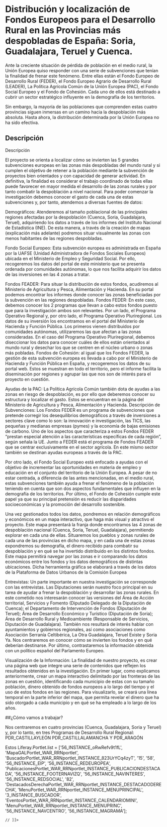 # Distribución y localización de Fondos Europeos para el Desarrollo Rural en las Provincias más despobladas de España: Soria, Guadalajara, Teruel y Cuenca.

Ante la creciente situación de pérdida de población en el medio rural, la Unión Europea quiso
responder con una serie de subvenciones que tenían la finalidad de frenar este fenómeno. Entre ellas
están el Fondo  Europeo de Desarrollo Rural (FEDER), el Fondo Europeo Agrario de Desarrollo Rural
(LEADER), La Política Agrícola Común de la Unión Europea (PAC), el  Fondo Social Europeo y el Fondo
de Cohesión. Cada uno de ellos está destinado a cubrir un sector estratégico influyente en la
demografía de los territorios.

Sin embargo, la mayoría de las poblaciones que comprenden estas cuatro provincias siguen inmersas en
un camino hacia la despoblación más absoluta. Hasta ahora, la distribución determinada por la Unión
Europea no ha sido efectiva.

## Descripción

Descripción

El proyecto se orienta a localizar cómo se invierten las 5 grandes subvenciones europeas en  las
zonas más despobladas del mundo rural y si cumplen el objetivo de retener a la población mediante la
subvención de proyectos bien orientados y con capacidad de generar actividad. En definitiva, la
finalidad es considerar el trabajo coordinado de todas ellas puede favorecer en mayor medida el
desarrollo de las zonas rurales y por tanto combatir la despoblación a nivel nacional. Para poder
comenzar la investigación debemos conocer el gasto de cada una de estas subvenciones y, por tanto,
atendemos a diversas fuentes de datos: 

Demográficos: Atenderemos al tamaño poblacional de las principales regiones afectadas por la
despoblación (Cuenca, Soria, Guadalajara, Teruel), adquiriendo los datos a través de los informes
del Instituto Nacional de Estadística (INE). De esta manera, a través de la creación de mapas
(explicación más adelante) podremos situar visualmente las zonas con menos habitantes de las
regiones despobladas. 

Fondo Social Europeo: Esta subvención europea es administrada en España por la UAFSE (Unidad
Administradora de Fondos Sociales Europeos) ubicada en el Ministerio de Empleo y Seguridad Social.
Por ello, recogeremos los datos del portal de este ministerio que se presenta ordenada por
comunidades autónomas, lo que nos facilita adquirir los datos de las inversiones en las 4 zonas a
tratar. 

Fondos FEADER: Para situar la distribución de estos fondos, acudiremos al Ministerio de Agricultura
y Pesca, Alimentación y Hacienda. En su portal podemos encontrar los informes donde conocer las
zonas beneficiadas por la subvención en las regiones despobladas. 
Fondos FEDER: En este caso, debemos conocer los 2 programas que llevan a cabo estos fondos puesto
que para la investigación ambos son relevantes. Por un lado, el Programa Operativo Regional y, por
otro lado, el Programa Operativo Pluriregional. Los datos de su inversión los encontramos en el
portal del Ministerio de Hacienda y Función Pública. Los primeros vienen distribuidos por
comunidades autónomas, utilizaremos las que afectan a las zonas consideradas. En el caso del
Programa Operativo Pluriregional, debemos diseccionar los datos para conocer cuáles de ellos están
orientados al mundo rural y desechar los que se centren en el núcleo urbano o zonas más pobladas. 
Fondos de Cohesión: al igual que los Fondos FEDER, la gestión de esta subvención europea es llevada
a cabo por el Ministerio de Hacienda y Función Pública en España, y recogeremos los datos de su
portal web. Estos se muestran en todo el territorio, pero el informe facilita la diseminación por
regiones y agrupar las que nos son de interés para el proyecto en cuestión. 

Ayudas de la PAC: La Política Agrícola Común también dota de ayudas a las zonas en riesgo de
despoblación, es por ello que deberemos conocer su estructura y localizar el gasto. Estos se
encuentran en la página del Ministerio de Agricultura y Pesca, Alimentación y Hacienda. 
Descripción de Subvenciones: Los Fondos FEDER es un programa de subvenciones que pretende corregir
los desequilibrios demográficos a través de inversiones a sectores clave como lo son: la innovación
e investigación, las TICS, las pequeñas y medianas empresas (pymes) y la economía de bajas emisiones
de carbono. Uno de los aspectos que caracteriza a estos Fondos FEDER “prestan especial atención a
las características específicas de cada región”, según señala la UE. Junto a FEDER está el programa
de Fondos FEADER que se centrar exclusivamente en el sector agrícola. En este mismo sector también
se destinan ayudas europeas a través de la PAC.

Por otro lado, el Fondo Social Europeo está enfocado a ayudas con el objetivo de incrementar las
oportunidades en materia de empleo  y educación en el conjunto del territorio de la Unión Europea. A
pesar de no estar centrada, a diferencia de las antes mencionadas, en el medio rural, estas
subvenciones  también ayuda a frenar el fenómeno de la población teniendo en cuenta que son dos
aspectos fundamentales que influyen en la demografía de los territorios. Por último, el Fondo de
Cohesión cumple este papel ya que su principal pretensión es reducir las disparidades
socioeconómicas y la promoción del desarrollo sostenible.

Una vez gestionados todos los datos, pondremos en relación demográficos y económicos en un mapa
interactivo, que haga más visual y atractivo el proyecto. Este mapa presentará la franja donde
encontramos las 4 zonas de despoblación nacional (Cuenca, Soria, Teruel, Guadalajara), permitiendo
explorar en cada una de ellas. Situaremos los pueblos y zonas rurales de cada una de las provincias
en dicho mapa, y en cada una de estas zonas expondremos su demografía, el dinero recibido para
combatir su despoblación y en qué se ha invertido distribuido en los distintos fondos. Este mapa
permitirá navegar por las zonas e ir comparando los datos económicos entre los fondos y los datos
demográficos de distintas ubicaciones.  Dicha herramienta gráfica se elaborará a través de los datos
de la Plataforma de Datos Urbanos de la Comisión Europea

Entrevistas: Un parte importante en nuestra investigación se corresponde con las entrevistas. Las
Diputaciones serán nuestro foco principal en su tarea de ayudar a frenar la despoblación y
desarrollar las zonas rurales. En este cometido nos interesarán conocer las versiones del Área de
Acción territorial, Servicios y Fomento (Diputado Delegado de la Diputación de Cuenca); el
Departamento de Intervención de Fondos (Diputación de Teruel); Área de Desarrollo Económico y
Turístico (Diputación de Soria); Área de Desarrollo Rural y Medioambiente (Responsable de Servicios,
Diputación de Guadalajara). También nos resultará de interés hablar con ayuntamientos y gobiernos
regionales, así como asociaciones como Asociación Serranía Celtibérica, La Otra Guadalajara, Teruel
Existe y Soria Ya. Nos centraremos en conocer cómo se invierten los fondos y en qué deberían
destinarse. Por último, contrastaremos la información obtenida con un político español del
Parlamento Europeo.

Visualización de la Información: La finalidad de nuestro proyecto, es crear una página web que
integre una serie de contenidos que reflejen los resultados obtenidos en la investigación. En primer
lugar, como explicamos anteriormente, crear un mapa interactivo delimitado por las fronteras de las
zonas en cuestión, identificando cada municipio de estas con su tamaño población, dinero obtenido de
fondos europeos a lo largo del tiempo y el uso de estos fondos en las regiones. Para visualizarlo,
se creará una línea temporal en la parte inferior del mapa, que permita revelar el dinero que ha
sido otorgado a cada municipio y en qué se ha empleado a lo largo de los años.



##¿Cómo vamos a trabajar?

Nos centraremos en cuatro provincias (Cuenca, Guadalajara, Soria y Teruel) y, por lo tanto, en tres Programas de Desarrollo Rural Regional: PDR_CASTILLAYLEÓN PDR_CASTILLALAMANCHA Y PDR_ARAGÓN

Estos 
Liferay.Portlet.list = ['56_INSTANCE_oRwRefv9t1fL', 'MapaGALPortlet_WAR_RRNportlet', 'BuscadorPortlet_WAR_RRNportlet_INSTANCE_823UrYCq4zyT', '15', '58', '56_INSTANCE_EIP', '56_INSTANCE_REDEUROPEA', 'PublicacionesPortlet_WAR_RRNportlet_INSTANCE_PUBLICACIONDESTACADA', '56_INSTANCE_FOOTERNAVIZQ', '56_INSTANCE_NAVINTERES', '56_INSTANCE_REDSOCIAL', '82', 'DestacadosDerechaPortlet_WAR_RRNportlet_INSTANCE_DESTACADODERECHA', 'MenuPortlet_WAR_RRNportlet_INSTANCE_MENUPRINCIPAL', '3_INSTANCE_BUSCADOR', 'EventosPortlet_WAR_RRNportlet_INSTANCE_CALENDARIOMINI', 'MenuPortlet_WAR_RRNportlet_INSTANCE_MENUPRINC', '56_INSTANCE_NAVCENTRO', '56_INSTANCE_MAGRAMA'];
			
		

		

		
	// ]]>
</script> <script src="http://www.redruralnacional.es/html/portlet/journal/js/main.js?browserId=firefox&amp;minifierType=js&amp;languageId=es_ES&amp;b=6202&amp;t=1485937669000" type="text/javascript"></script> <script src="http://www.redruralnacional.es/html/portlet/journal/js/navigation.js?browserId=firefox&amp;minifierType=js&amp;languageId=es_ES&amp;b=6202&amp;t=1485937669000" type="text/javascript"></script> <link class="lfr-css-file" href="http&#x3a;&#x2f;&#x2f;www&#x2e;redruralnacional&#x2e;es&#x2f;RRN-main-theme&#x2f;css&#x2f;main&#x2e;css&#x3f;browserId&#x3d;firefox&#x26;themeId&#x3d;RRNinterior_WAR_RRNmaintheme&#x26;languageId&#x3d;es_ES&#x26;b&#x3d;6202&#x26;t&#x3d;1478855640000" rel="stylesheet" type="text/css" /> <style type="text/css">

		

			

		

			

		

			

				

					

#p_p_id_BuscadorPortlet_WAR_RRNportlet_INSTANCE_823UrYCq4zyT_ .portlet-borderless-container {
border-width:;
border-style:
}




				

			

		

			

		

			

		

			

		

			

		

			

		

			

		

			

		

			

		

			

		

			

		

			

		

			

		

			

		

			

		

			

		

			

		

			

		

			

		

			

		

	</style> <script src="http://www.redruralnacional.es/RRN-main-theme/js/jquery/jquery-1.11.1.js"></script> <script src="http://www.redruralnacional.es/RRN-main-theme/js/jquery/jquery-ui.js"></script> <script src="http://www.redruralnacional.es/RRN-main-theme/js/jquery/jquery-ui-datepicker-locales.js"></script> <script src="http://www.redruralnacional.es/RRN-main-theme/js/jquery.calendar.js"></script> <script src="http://www.redruralnacional.es/RRN-main-theme/js/jquery/jquery.timepicker.js"></script> <script src="http://www.redruralnacional.es/RRN-main-theme/js/jquery/jquery.validate.min.js"></script> <script src="http://www.redruralnacional.es/RRN-main-theme/js/jquery/additional-methods.min.js"></script> <script src="http://www.redruralnacional.es/RRN-main-theme/js/accesiblenews.js"></script> <script src="http://www.redruralnacional.es/RRN-main-theme/js/menumaker.js"></script> <script src="http://www.redruralnacional.es/RRN-main-theme/js/calendario/moment-2.8.3.js"></script> <script src="http://www.redruralnacional.es/RRN-main-theme/js/calendario/clndr.js"></script> <script src="http://www.redruralnacional.es/RRN-main-theme/js/calendario/underscore-min.js"></script> <script src="http://www.redruralnacional.es/RRN-main-theme/js/bootstrap3/bootstrap.js"></script> <script src="http://www.redruralnacional.es/RRN-main-theme/js/jquery/messages_es.js"></script> <script type="text/javascript">
	
	
	// when the DOM is ready, convert the feed anchors into feed content
	jQuery(document).ready(function() {
	
		//var params = {};
		//params["isAdmin"] = false;
		
		jQuery('#newsslider').accessNews({
		
		});
	
		jQuery('#newsslider2').accessNews({
			title : "BREAKING NEWS:",
			subtitle:"stories from the internet",
			speed : "slow",
			slideBy : 4,
			slideShowInterval: 100000,
			slideShowDelay: 100000
		});	
		
		$("#cssmenu").menumaker({
			title: "Menu",
			format: "multitoggle"
		});	
	});
</script> </head> <body> <!--<a href="#main-content" id="skip-to-content">Saltar al contenido</a>--> <div class="page"> <div class="general"> <header id="banner" role="banner"> <div class="cabecera"> <div class="iconos-cabecera"> <figure class="feader"> <img src= "http://www.redruralnacional.es/RRN-main-theme/images/cabecera/feader.png" alt="Logo Feader"> </figure> <figure class="gob"> <img src="http://www.redruralnacional.es/RRN-main-theme/images/cabecera/gob_espana.png" alt="Logo Gobierno de españa"> </figure> <figure class="redrural"> <img src= "http://www.redruralnacional.es/RRN-main-theme/images/cabecera/logo_red_rural.png" alt="Logo Red Rural Nacional"> </figure> </div> <h1><a href="/" title="Ir a Red Rural Nacional" tabindex="1">Red Rural Nacional</a></h1> <div class="language"> <div class="portlet-boundary portlet-boundary_82_ portlet-static portlet-static-end portlet-language " id="p_p_id_82_" > <span id="p_82"></span> <section class="portlet" id="portlet_82"> <header class="portlet-topper"> <menu class="portlet-topper-toolbar" id="portlet-topper-toolbar_82" type="toolbar"> </menu> </header> <div class="portlet-content"> <div class=" portlet-content-container" style=""> <div class="portlet-body"> <span class="taglib-language-list-text" lang="es-ES">español</span> <a href="http&#x3a;&#x2f;&#x2f;www&#x2e;redruralnacional&#x2e;es&#x2f;leader&#x2f;grupos-de-accion-local&#x3f;p_p_id&#x3d;82&#x26;p_p_lifecycle&#x3d;1&#x26;p_p_state&#x3d;normal&#x26;p_p_mode&#x3d;view&#x26;_82_struts_action&#x3d;&#x25;2Flanguage&#x25;2Fview&#x26;_82_redirect&#x3d;&#x25;2Fleader&#x25;2Fgrupos-de-accion-local&#x26;_82_languageId&#x3d;en_US" class="taglib-language-list-text last" lang="en-US" >English</a> </div> </div> </div> </section> </div> </div> </div> <div class="portlet-boundary portlet-boundary_MenuPortlet_WAR_RRNportlet_ portlet-static portlet-static-end menu-portlet " id="p_p_id_MenuPortlet_WAR_RRNportlet_INSTANCE_MENUPRINC_" > <span id="p_MenuPortlet_WAR_RRNportlet_INSTANCE_MENUPRINC"></span> <section class="portlet" id="portlet_MenuPortlet_WAR_RRNportlet_INSTANCE_MENUPRINC"> <header class="portlet-topper"> <menu class="portlet-topper-toolbar" id="portlet-topper-toolbar_MenuPortlet_WAR_RRNportlet_INSTANCE_MENUPRINC" type="toolbar"> </menu> </header> <div class="portlet-content"> <div class=" portlet-content-container" style=""> <div class="portlet-body"> <div id="cssmenu"> <ul> <li> <a href="http://www.redruralnacional.es/inicio" class="dropdown-toggle simula-menu" tabindex="10"> Inicio </a> <ul> <li> <a href='http://www.redruralnacional.es/inicio1' > Inicio </a> </li> <li> <a href='http://www.redruralnacional.es/inicio/noticias' > Noticias </a> </li> <li> <a href='http://www.redruralnacional.es/inicio/calendario-de-eventos' > Calendario de eventos </a> </li> <li> <a href='http://www.redruralnacional.es/inicio/publicaciones' > Publicaciones </a> </li> <li> <a href='http://www.redruralnacional.es/inicio/red-europea-de-desarrollo-rural' > Red Europea de Desarrollo Rural </a> </li> <li> <a href='http://www.redruralnacional.es/fondo-europeo-agrario-de-desarrollo-rural-feader-1' > Fondo Europeo Agrario de Desarrollo Rural (FEADER) </a> </li> <li> <a href='http://www.magrama.gob.es/es/desarrollo-rural/formacion/' > Formación en desarrollo rural </a> </li> <li> <a href='http://www.redruralnacional.es/links-de-interes' > Links de interés </a> </li> <li> <a href='http://www.redruralnacional.es/boletin-rrn' > Boletín RRN </a> </li> </ul> <li> <a href="http://www.redruralnacional.es/quienes-somos" class="dropdown-toggle simula-menu" tabindex="10"> Quienes somos </a> <li> <a href="http://www.redruralnacional.es/desarrollo-rural" class="dropdown-toggle simula-menu" tabindex="10"> Desarrollo Rural </a> <ul> <li> <a href='http://www.redruralnacional.es/desarrollo-rural/red-rural-nacional' > Red Rural Nacional-Proyectos 2007-2013 </a> </li> <li> <a href='http://www.redruralnacional.es/desarrollo-rural1' > Desarrollo Rural 2014-2020 </a> </li> <li> <a href='http://www.redruralnacional.es/desarrollo-rural/programas-de-desarrollo-rural' > Programas de Desarrollo Rural 2014-2020 </a> </li> <li> <a href='http://www.redruralnacional.es/desarrollo-rural/proyectos-de-desarrollo-rural' > Proyectos de Desarrollo Rural 2014-2020 </a> </li> </ul> <li> <a href="http://www.redruralnacional.es/leader" class="dropdown-toggle simula-menu" tabindex="10"> LEADER </a> <ul> <li> <a href='http://www.redruralnacional.es/leader1' > LEADER </a> </li> <li> <a href='http://www.redruralnacional.es/leader/grupos-de-accion-local' > Grupos de Acción Local </a> </li> <li> <a href='http://www.redruralnacional.es/cooperacion-leader' > Cooperación LEADER </a> </li> </ul> <li> <a href="http://www.redruralnacional.es/innovacion-aei" class="dropdown-toggle simula-menu" tabindex="10"> Innovación-AEI </a> <ul> <li> <a href='http://www.redruralnacional.es/grupos-focales' > Grupos Focales </a> </li> <li> <a href='http://www.redruralnacional.es/grupos-operativos' > Grupos Operativos </a> </li> <li> <a href='http://www.redruralnacional.es/buscador-de-socios' > Socios para la formación de Grupos Operativos </a> </li> </ul> <li> <a href="http://www.redruralnacional.es/asesoramiento" class="dropdown-toggle simula-menu" tabindex="10"> Asesoramiento </a> <ul> <li> <a href='http://www.redruralnacional.es/asesoramiento' > Asesoramiento de explotaciones agrarias </a> </li> <li> <a href='http://www.redruralnacional.es/cursos-de-asesoramiento' > Cursos de asesoramiento </a> </li> <li> <a href='http://www.asesoramrural.net/' > Redes y asociaciones de asesores </a> </li> <li> <a href='http://www.redruralnacional.es/jornadas-y-eventos-de-asesoramiento' > Jornadas y eventos de asesoramiento </a> </li> </ul> <li> <a href="http://www.redruralnacional.es/grupos-trabajo" class="dropdown-toggle simula-menu" tabindex="10"> Grupos de trabajo </a> <ul> <li> <a href='http://www.redruralnacional.es/grupos-de-trabajo1' > Grupos de Trabajo </a> </li> <li> <a href='http://www.redruralnacional.es/grupo-de-trabajo-buenas-practicas-medioambientales' > GT Buenas Prácticas medioambientales </a> </li> <li> <a href='http://www.redruralnacional.es/grupo-de-trabajo-zonas-de-montana' > GT Zonas de montaña </a> </li> <li> <a href='http://www.redruralnacional.es/grupo-de-trabajo-cooperacion-leader' > GT Cooperación Leader </a> </li> <li> <a href='http://www.redruralnacional.es/grupo-de-trabajo-derechos-economicos-de-las-mujeres' > GT derechos económicos de las mujeres </a> </li> <li> <a href='http://www.redruralnacional.es/grupo-de-trabajo-espacios-verdes' > Grupo de Trabajo Espacios Verdes </a> </li> </ul> <li> <a href="http://www.redruralnacional.es/seguimiento_y_evaluacion" class="dropdown-toggle simula-menu" tabindex="10"> Seguimiento y Evaluación </a> <li> <a href="http://www.redruralnacional.es/portal/mirrn" class="dropdown-toggle simula-menu" tabindex="10"> MiRRN </a> </ul> </div> </div> </div> </div> </section> </div> </header> <div id="content"> <div class="cerrar-sesion"> </div> <nav id="breadcrumbs"> <ul aria-label="Camino de migas" class="breadcrumb breadcrumb-horizontal"> <li class="first breadcrumb-truncate"><a href="http://www.redruralnacional.es/portal-web" >Portal web</a><span class="divider">/</span></li><li class="current-parent breadcrumb-truncate"><a href="http://www.redruralnacional.es/leader" >LEADER</a><span class="divider">/</span></li><li class="active last breadcrumb-truncate"><a href="http://www.redruralnacional.es/leader/grupos-de-accion-local" >Grupos de Acción Local</a><span class="divider">/</span></li> </ul> </nav> <div class="columns-2" id="main-content" role="main"> <div class="principal"> <!-- Wrapper for slides --> <div class="columns-1" id="main-content" role="main"> <div class="portlet-layout row-fluid"> <div class="portlet-column portlet-column-only span12" id="column-1"> <div class="portlet-dropzone portlet-column-content portlet-column-content-only" id="layout-column_column-1"> <div class="portlet-boundary portlet-boundary_56_ portlet-static portlet-static-end portlet-journal-content " id="p_p_id_56_INSTANCE_oRwRefv9t1fL_" > <span id="p_56_INSTANCE_oRwRefv9t1fL"></span> <section class="portlet" id="portlet_56_INSTANCE_oRwRefv9t1fL"> <header class="portlet-topper"> <menu class="portlet-topper-toolbar" id="portlet-topper-toolbar_56_INSTANCE_oRwRefv9t1fL" type="toolbar"> </menu> </header> <div class="portlet-content"> <div class=" portlet-content-container" style=""> <div class="portlet-body"> <div class="journal-content-article"> <div class="box-content"> <div class="contenido-pagina-editable"> <h2>Grupos de Acción Local</h2> <div class="imagen-cabecera-pagina-editable"> <img src="/documents/10182/164655/Portada+GAL+gdr+subbetica+geoparques/401102ac-d4c0-4ece-991c-7080c4301c24?t=1481291233186" alt="Grupos de Acción Local" /> </div> <div class="cuerpo-pagina-editable"> <p style="text-align: justify;">Los Grupos de Acción Local son asociaciones u otras entidades sin ánimo de lucro encargadas de la gestión de la Estrategia de Desarrollo Local de un territorio concreto del medio rural , de conformidad con la reglamentación de la Unión Europea. En su organización deben estar representados los intereses socioeconómicos locales públicos y privados, para garantizar la participación de todos los sectores en el diseño y desarrollo de la Estrategia; es decir, en la gestión de los fondos Leader y de Desarrollo Local Participativo asignados al territorio.</p> <p style="text-align: justify;"><br /> Al comienzo de cada período de programación, los GAL son seleccionados a través de convocatoria pública por las comunidades autónomas, gestoras &nbsp;de los Programas de Desarrollo Rural.</p> <p style="text-align: justify;"><br /> La gestión llevada a cabo por los GAL en sus territorios aplica la metodología LEADER , ampliada actualmente al Desarrollo Local Participativo. &nbsp;Este enfoque permite que sea la propia sociedad rural la que decida sobre las prioridades de aplicación de la medida Leader del Fondo Europeo Agrícola de Desarrollo Rural, y en caso de aplicar el multifondo, otros fondos comunitarios.</p> <p style="text-align: justify;"><br /> A través de la medida Leader, los grupos de acción local &nbsp;pueden llevar a cabo proyectos de cooperación interterritoriales o transnacionales, donde ponen en común situaciones similares y trabajan juntos en buscar soluciones.</p> <p style="text-align: justify;"><br /> En España existen más de 200 Grupos de Acción Local repartidos por el territorio rural. En la RRN están representados a través de las dos redes de GAL a nivel estatal: la <a href="http://www.redr.es/es/portal.do;jsessionid=D35D55E11E389466F26BD3FDDAC4F706" target="_blank">Red Española de Desarrollo Rural</a> y la<a href="http://www.redestatal.com/" target="_blank"> Red Estatal de Desarrollo Rural.</a></p> <p>&nbsp;</p> <p>Información relacionada:</p> <p><a href="/leader" target="_blank">LEADER</a></p> </div> <span class="enlace-angulo contenido-ir"><a href="/area-privada-gal" title="Accede al ​Área privada de GAL">Accede al&nbsp;​Área privada de GAL</a></span> </div> </div> </div> <div class="entry-links"> </div> </div> </div> </div> </section> </div> <div class="portlet-boundary portlet-boundary_MapaGALPortlet_WAR_RRNportlet_ portlet-static portlet-static-end mapagalportlet-portlet " id="p_p_id_MapaGALPortlet_WAR_RRNportlet_" > <span id="p_MapaGALPortlet_WAR_RRNportlet"></span> <section class="portlet" id="portlet_MapaGALPortlet_WAR_RRNportlet"> <header class="portlet-topper"> <menu class="portlet-topper-toolbar" id="portlet-topper-toolbar_MapaGALPortlet_WAR_RRNportlet" type="toolbar"> </menu> </header> <div class="portlet-content"> <div class=" portlet-content-container" style=""> <div class="portlet-body"> <script type="text/javascript" src="http://maps.google.com/maps/api/js?sensor=false"></script> <script src="https://cdnjs.cloudflare.com/ajax/libs/proj4js/2.3.6/proj4-src.js"></script> <script type="text/javascript">

function changeCoordinatesSystem(geojson){
	for (var feature in geojson.features){
		var geometry = JSON.parse(geojson.features[feature].geometry);
		geojson.features[feature].geometry = geometry;
		if (geojson.features[feature].geometry.type=="Polygon"){
			for (var xx1 in geojson.features[feature].geometry.coordinates){
				for (var coor in geojson.features[feature].geometry.coordinates[xx1]){
					geojson.features[feature].geometry.coordinates[xx1][coor]=proj4(proj4.defs('EPSG:3857'),proj4.defs('EPSG:4326'),geojson.features[feature].geometry.coordinates[xx1][coor]);
				}
			}
		} else if (geojson.features[feature].geometry.type=="MultiPolygon"){
			for (var xx1 in geojson.features[feature].geometry.coordinates){
				for (var geo in geojson.features[feature].geometry.coordinates[xx1]){
					for (var coor in geojson.features[feature].geometry.coordinates[xx1][geo]){
						geojson.features[feature].geometry.coordinates[xx1][geo][coor]=proj4(proj4.defs('EPSG:3857'),proj4.defs('EPSG:4326'),geojson.features[feature].geometry.coordinates[xx1][geo][coor]);
					}
				}		
			}
		} else {
			console.error ("GeometrÃ­a desconocida");
		}
	}
};  

	// JSON correspondiente a un objeto "InfoMapViewDTO".
	
	var map;
	var marker;
	var geocoder = new google.maps.Geocoder();
	var infowindow = new google.maps.InfoWindow();
	// Mapa. 
	const MAP_CENTER_LAG_LONG = new google.maps.LatLng(35.856176, -5.446426); // Madrid
	const MAP_ZOOM = 5;
	const MARKERS_IMAGES_SIZE = 16;
	
	// LÃ­neas (polylines).
	const LINES_OPACITY = 1.0;
	const LINES_GEODESIC = true;
	const LINES_WEIGHT = 3;
	
	
	function recursively_ajax(index, offset, numItems){
		console.log("Pintados hasta: " +offset)
		//var url = "http://193.228.187.131:8080/web/guest/leader/grupos-de-accion-local?p_p_id=MapaGALPortlet_WAR_RRNportlet&p_p_lifecycle=2&p_p_state=normal&p_p_mode=view&p_p_resource_id=GALGeometries&p_p_cacheability=cacheLevelPage&p_p_col_id=column-1&p_p_col_pos=1&p_p_col_count=2";
		var url = "http://www.redruralnacional.es/leader/grupos-de-accion-local?p_p_id=MapaGALPortlet_WAR_RRNportlet&p_p_lifecycle=2&p_p_state=normal&p_p_mode=view&p_p_resource_id=GALGeometries&p_p_cacheability=cacheLevelPage&p_p_col_id=column-1&p_p_col_pos=1&p_p_col_count=3";
		$.ajax({
	        type:"POST",
	        url: url+"&_MapaGALPortlet_WAR_RRNportlet_index="+index+"&_MapaGALPortlet_WAR_RRNportlet_offset="+offset,
	        success: function(data){
	        	var geojson = JSON.parse(data);
				changeCoordinatesSystem(geojson);
				map.data.addGeoJson(geojson);	
				if(geojson.features.length != 0) {
					index += numItems;
					offset += numItems;
		            recursively_ajax(index,offset,numItems);
				}
	        }
	    });
	}
	
	 
	 
	// InicializaciÃ³n del mapa.
	function initialize() {
				
		// Opciones del mapa.
		var myOptions = {
  			zoom: MAP_ZOOM,
  			center: MAP_CENTER_LAG_LONG
 		};
			  			
		// Pintamos el mapa.
		map = new google.maps.Map(document.getElementById("map_canvas"), myOptions);
		
		// Cerramos la infowindow cuando pinchen en el mapa
		google.maps.event.addListener(map,'click',function() {
			infowindow.close();
		   });
		
		//I'm not going to redefine those two in latter examples.
		map.data.setStyle(function(feature) {
		    var id = feature.getProperty('FID');
		    var color = id > 1 ? 'grey' : 'grey';
		    return {
		      fillColor: color,
		      strokeWeight: 1
		    };
		});
		

		map.data.addListener('mouseover', function(event) {
			map.data.revertStyle();
		map.data.overrideStyle(event.feature, {strokeWeight: 4 });
		});

		map.data.addListener('mouseout', function(event) {
			map.data.revertStyle();
		});

		map.data.addListener('click', function (event) {
			 
			var galName = event.feature.getProperty('GAL_DS_GRU');
			//var detailURL = '';
			var detailURL = 'http://www.redruralnacional.es/leader/grupos-de-accion-local?p_auth=qVv4CsJU&p_p_id=MapaGALPortlet_WAR_RRNportlet&p_p_lifecycle=1&p_p_state=normal&p_p_mode=view&p_p_col_id=column-1&p_p_col_pos=1&p_p_col_count=3&_MapaGALPortlet_WAR_RRNportlet_javax.portlet.action=detalleGalAction';
			// Info window
			var contentString = '<div style="line-height:1.35;overflow:hidden;white-space:nowrap;">'+
		      '<p>' + galName + '</p>'+
		      '<p><a href="' + detailURL + '&&_MapaGALPortlet_WAR_RRNportlet_id=' + event.feature.getProperty('FID') + '">'+
		      'Ver detalle</a></p> '+
		      '</div>';
			 infowindow.setContent(contentString);
			 infowindow.setPosition(event.latLng);
			 infowindow.setOptions({pixelOffset: new google.maps.Size(0,-30)});
			 infowindow.open(map);
		});
	
		var index = 0;
		var offset = 50;
		var numItems = 50;
		recursively_ajax(index, offset, numItems);
		

	}

   	// Inicializamos el mapa.
   	google.maps.event.addDomListener(window, 'load', initialize);
</script> <!-- Formulario de bÃºsqueda --> <form name="fm" onSubmit="return false;"> <div style="padding-top: 5px;"></div> <div class="maps-content" id="map_canvas" style="height:650px; width:95%;"></div> </form> </div> </div> </div> </section> </div> <div class="portlet-boundary portlet-boundary_BuscadorPortlet_WAR_RRNportlet_ portlet-static portlet-static-end portlet-borderless RRN-portlet " id="p_p_id_BuscadorPortlet_WAR_RRNportlet_INSTANCE_823UrYCq4zyT_" > <span id="p_BuscadorPortlet_WAR_RRNportlet_INSTANCE_823UrYCq4zyT"></span> <div class="portlet-borderless-container" style=""> <div class="portlet-body"> <script type="text/javascript">
$(document).ready(function(){
	
	$("#ccaa").change(function(){	
	      // resourceURL definido en el punto anterior
	      var url="http://www.redruralnacional.es/leader/grupos-de-accion-local?p_p_id=BuscadorPortlet_WAR_RRNportlet_INSTANCE_823UrYCq4zyT&p_p_lifecycle=2&p_p_state=normal&p_p_mode=view&p_p_resource_id=ProvinciasRelacionadas&p_p_cacheability=cacheLevelPage&p_p_col_id=column-1&p_p_col_pos=2&p_p_col_count=3";
	      // identificador de país seleccionado
	      var ccaa=$("#ccaa").val(); 
	      if(ccaa != '') {
		      // llamada JSON: pasamos los parámetros necesarios para obtener la respuesta en nuestro servicio
		      jQuery.post(url+"&_BuscadorPortlet_WAR_RRNportlet_INSTANCE_823UrYCq4zyT_ccaa=" +ccaa, function(data) {
		         // eliminamos las opciones actuales que tiene el select de ciudades
		         $("#provincia").empty();
		         // iteramos los resultados obtenidos en la llamada JSON
		         $("#provincia").append("<option value=''>Seleccionar</option>" );
		         for(i=0;i<data.length;i++){
		            provincia = data[i];
		       		console.log(provincia);
		            // añadimos al select de ciudades los resultados obtenidos
		            $("#provincia").append("<option value='"+ provincia.nombre +"'>"+provincia.nombre+"</option> " );
		         }
		         $("#provincia").trigger("change");
		  	  });	    	  
	      }
	 });
	
	
	$("#provincia").change(function(){
	      // resourceURL definido en el punto anterior
	      var url="http://www.redruralnacional.es/leader/grupos-de-accion-local?p_p_id=BuscadorPortlet_WAR_RRNportlet_INSTANCE_823UrYCq4zyT&p_p_lifecycle=2&p_p_state=normal&p_p_mode=view&p_p_resource_id=MunicipiosRelacionados&p_p_cacheability=cacheLevelPage&p_p_col_id=column-1&p_p_col_pos=2&p_p_col_count=3";
	      // identificador de país seleccionado
	      var provincia=$("#provincia").val(); 
	      if(provincia != '') {
		      // llamada JSON: pasamos los parámetros necesarios para obtener la respuesta en nuestro servicio
		      jQuery.post(url+"&_BuscadorPortlet_WAR_RRNportlet_INSTANCE_823UrYCq4zyT_provincia=" +provincia, function(data) {
		        // eliminamos las opciones actuales que tiene el select de ciudades
		        $("#municipio").empty(); $("#municipioMA").empty();
		        // iteramos los resultados obtenidos en la llamada JSON
	            municipios = data.municipios; 
	            $("#municipio").append("<option value=''>Seleccionar</option> " );
	            $("#municipioMA").append("<option value=''>Seleccionar</option> " );	 
	       		for(j=0;j<municipios.length;j++){
		            // añadimos al select de ciudades los resultados obtenidos
		            $("#municipio").append("<option value='"+ municipios[j] +"'>"+municipios[j]+"</option> " );	
		            $("#municipioMA").append("<option value='"+ municipios[j] +"'>"+municipios[j]+"</option> " );
	       		}	
		       	
		      });
	      }
   });
	
			
});
</script> <div class="formulario buscador"> <form action="http://www.redruralnacional.es/leader/grupos-de-accion-local?p_auth=qVv4CsJU&amp;p_p_id=BuscadorPortlet_WAR_RRNportlet_INSTANCE_823UrYCq4zyT&amp;p_p_lifecycle=1&amp;p_p_state=normal&amp;p_p_mode=view&amp;p_p_col_id=column-1&amp;p_p_col_pos=2&amp;p_p_col_count=3&amp;_BuscadorPortlet_WAR_RRNportlet_INSTANCE_823UrYCq4zyT_javax.portlet.action=retrieveListAction" class="form " id="_BuscadorPortlet_WAR_RRNportlet_INSTANCE_823UrYCq4zyT_fm" method="post" name="_BuscadorPortlet_WAR_RRNportlet_INSTANCE_823UrYCq4zyT_fm" > <input name="_BuscadorPortlet_WAR_RRNportlet_INSTANCE_823UrYCq4zyT_formDate" type="hidden" value="1491563254851" /> <div class="box-content"> <h2>Buscador de GAL</h2> <fieldset> <div class="form-group una-linea"> <div class="primero"> <label for="ccaa">Comunidad autónoma</label> <span class="select clasico"> <select name="_BuscadorPortlet_WAR_RRNportlet_INSTANCE_823UrYCq4zyT_ccaa" id="ccaa"> <option value="">Seleccionar</option> <option value="ANDALUCIA">ANDALUCIA</option> <option value="ARAGON">ARAGON</option> <option value="ASTURIAS">ASTURIAS</option> <option value="BALEARES">BALEARES</option> <option value="C.VALENCIANA">C.VALENCIANA</option> <option value="CANARIAS">CANARIAS</option> <option value="CANTABRIA">CANTABRIA</option> <option value="CASTILLA Y LEON">CASTILLA Y LEON</option> <option value="CASTILLA-LA MANCHA">CASTILLA-LA MANCHA</option> <option value="CATALUÑA">CATALUÑA</option> <option value="CEUTA">CEUTA</option> <option value="EXTREMADURA">EXTREMADURA</option> <option value="GALICIA">GALICIA</option> <option value="LA RIOJA">LA RIOJA</option> <option value="MADRID">MADRID</option> <option value="MELILLA">MELILLA</option> <option value="MURCIA">MURCIA</option> <option value="NAVARRA">NAVARRA</option> <option value="PAIS VASCO">PAIS VASCO</option> </select> </span> </div> <div class="segundo"> <label for="provincia" id="galColumn2">Provincia</label> <span class="select clasico"> <select id="provincia" class="form-control" name="_BuscadorPortlet_WAR_RRNportlet_INSTANCE_823UrYCq4zyT_provincia" > <option value="">Seleccionar</option> </select> </span> </div> </div> <div class="form-group una-linea"> <div class="primero"> <label for="municipio">Municipio</label> <span class="select clasico"> <select name="_BuscadorPortlet_WAR_RRNportlet_INSTANCE_823UrYCq4zyT_municipio" id="municipio"> <option value="">Seleccionar</option> </select> </span> </div> <div class="segundo"> <label for="municipioMA" id="galColumn2">Municipio Asociado</label> <span class="select clasico"> <select name="_BuscadorPortlet_WAR_RRNportlet_INSTANCE_823UrYCq4zyT_municipioMA" id="municipioMA"> <option value="">Seleccionar</option> </select> </span> </div> </div> <div class="boton"> <button class="btn btn-primary" type='submit' > Buscar </button> </div> </fieldset> </div> </form> </div> </div> </div> </div> </div> </div> </div> </div> <form action="#" id="hrefFm" method="post" name="hrefFm"> <span></span> </form> </div> <div class="secundario"> <div class="buscador-general"> <form action="/inicio?p_auth=jJpem0XP&p_p_id=BuscadorPortlet_WAR_RRNportlet_INSTANCE_wFLACnjEGurr&p_p_lifecycle=1&p_p_state=maximized&p_p_mode=view&_BuscadorPortlet_WAR_RRNportlet_INSTANCE_wFLACnjEGurr_javax.portlet.action=retrieveGeneralListAction" method="post"> <input type="text" id="texto" name="_BuscadorPortlet_WAR_RRNportlet_INSTANCE_wFLACnjEGurr_texto"/> <input type="submit" name="submit" value="" class="boton-lupa" /> </form> </div> <link href="/RRN-portlet/eventos/css/main.css?browserId=firefox&amp;themeId=RRNinterior_WAR_RRNmaintheme&amp;languageId=es_ES&amp;b=6202&amp;t=1485937668000" rel="stylesheet" type="text/css" /> <div class="portlet-boundary portlet-boundary_EventosPortlet_WAR_RRNportlet_ portlet-static portlet-static-end eventos-portlet " id="p_p_id_EventosPortlet_WAR_RRNportlet_INSTANCE_CALENDARIOMINI_" > <span id="p_EventosPortlet_WAR_RRNportlet_INSTANCE_CALENDARIOMINI"></span> <section class="portlet" id="portlet_EventosPortlet_WAR_RRNportlet_INSTANCE_CALENDARIOMINI"> <header class="portlet-topper"> <menu class="portlet-topper-toolbar" id="portlet-topper-toolbar_EventosPortlet_WAR_RRNportlet_INSTANCE_CALENDARIOMINI" type="toolbar"> </menu> </header> <div class="portlet-content"> <div class=" portlet-content-container" style=""> <div class="portlet-body"> <div class="listado-articulos"> <div class="box-content"> <div class="calendario-mini"> <div id="calendar" class="cal1"> </div> </div> <div class="evento-actual"> <div class="bloque-fecha"> 17/04/2017 - 21/04/2017 </div> <a href="/-/conduccion-de-maquinaria-pesada-en-extincion-de-incendios-forestales" title="Conducción de maquinaria pesada en extinción de incendios forestales"> Conducción de maquinaria pesada en extinción de incendios forestales </a> </div> <div class="proximos-eventos"> <a href="/inicio/calendario-de-eventos" title="Próximos eventos"> Próximos eventos </a> </div> </div> </div> </div> </div> </div> </section> </div> <script src="/RRN-portlet/eventos/js/main.js?browserId=firefox&amp;minifierType=js&amp;languageId=es_ES&amp;b=6202&amp;t=1485937668000" type="text/javascript"></script> <link href="/RRN-portlet/destacadosderecha/css/main.css?browserId=firefox&amp;themeId=RRNinterior_WAR_RRNmaintheme&amp;languageId=es_ES&amp;b=6202&amp;t=1485937668000" rel="stylesheet" type="text/css" /> <div class="portlet-boundary portlet-boundary_DestacadosDerechaPortlet_WAR_RRNportlet_ portlet-static portlet-static-end destacados-derecha-portlet " id="p_p_id_DestacadosDerechaPortlet_WAR_RRNportlet_INSTANCE_DESTACADODERECHA_" > <span id="p_DestacadosDerechaPortlet_WAR_RRNportlet_INSTANCE_DESTACADODERECHA"></span> <section class="portlet" id="portlet_DestacadosDerechaPortlet_WAR_RRNportlet_INSTANCE_DESTACADODERECHA"> <header class="portlet-topper"> <menu class="portlet-topper-toolbar" id="portlet-topper-toolbar_DestacadosDerechaPortlet_WAR_RRNportlet_INSTANCE_DESTACADODERECHA" type="toolbar"> </menu> </header> <div class="portlet-content"> <div class=" portlet-content-container" style=""> <div class="portlet-body"> </div> </div> </div> </section> </div> <script src="/RRN-portlet/destacadosderecha/js/main.js?browserId=firefox&amp;minifierType=js&amp;languageId=es_ES&amp;b=6202&amp;t=1485937668000" type="text/javascript"></script> <div class="portlet-boundary portlet-boundary_56_ portlet-static portlet-static-end portlet-borderless portlet-journal-content " id="p_p_id_56_INSTANCE_MAGRAMA_" > <span id="p_56_INSTANCE_MAGRAMA"></span> <div class="portlet-borderless-container" style=""> <div class="portlet-body"> <div class="journal-content-article"> <a href="http://www.mapama.gob.es/es/"><img alt="" src="/documents/10182/31294/LOGO+MAPAMA/9a56d2ea-e627-44b5-b8df-5d6f0a14163b?t=1478516145377" style="width: 252px; height: 53px;" /></a> </div> <div class="entry-links"> </div> </div> </div> </div> <div class="portlet-boundary portlet-boundary_56_ portlet-static portlet-static-end portlet-borderless portlet-journal-content " id="p_p_id_56_INSTANCE_REDEUROPEA_" > <span id="p_56_INSTANCE_REDEUROPEA"></span> <div class="portlet-borderless-container" style=""> <div class="portlet-body"> <div class="journal-content-article"> <div class="box-content"> <h5><a href="http://enrd.ec.europa.eu/es" target="_blank" title="Red Europea de Desarrollo Rural">Red Europea de Desarrollo Rural</a></h5> <div class="caja-contenido-derecha"> <p style="text-align: center;"><a href="http://enrd.ec.europa.eu" target="_blank" title="Red Europea de Desarrollo Rural"><img alt="Red Europea de Desarrollo Rural" src="/documents/10182/20466/logo_enrd.jpg/d8e22777-89a5-4122-a14b-5ce5752dacbc?t=1430383140209" style="width: 266px; height: 98px;" /></a></p> </div> </div> </div> <div class="entry-links"> </div> </div> </div> </div> <div class="portlet-boundary portlet-boundary_56_ portlet-static portlet-static-end portlet-borderless portlet-journal-content " id="p_p_id_56_INSTANCE_EIP_" > <span id="p_56_INSTANCE_EIP"></span> <div class="portlet-borderless-container" style=""> <div class="portlet-body"> <div class="journal-content-article"> <div class="box-content"> <h5><a href="http://ec.europa.eu/eip/agriculture/node" target="_blank" title="EIP">EIP</a><a href="http://ec.europa.eu/eip/agriculture/node" target="_blank">-AGRI</a></h5> <div class="caja-contenido-derecha"> <p style="text-align: center;"><a href="http://ec.europa.eu/eip/agriculture/node" target="_blank"><img alt="" src="/documents/10182/20466/logo+EIP.png/416a5395-8aa4-4ccd-926a-87de3eca2457?t=1453120309416" style="width: 149px; height: 194px;" /></a></p> </div> </div> </div> <div class="entry-links"> </div> </div> </div> </div> <link href="/RRN-portlet/publicaciones/css/main.css?browserId=firefox&amp;themeId=RRNinterior_WAR_RRNmaintheme&amp;languageId=es_ES&amp;b=6202&amp;t=1485937668000" rel="stylesheet" type="text/css" /> <div class="portlet-boundary portlet-boundary_PublicacionesPortlet_WAR_RRNportlet_ portlet-static portlet-static-end publicaciones-portlet " id="p_p_id_PublicacionesPortlet_WAR_RRNportlet_INSTANCE_PUBLICACIONDESTACADA_" > <span id="p_PublicacionesPortlet_WAR_RRNportlet_INSTANCE_PUBLICACIONDESTACADA"></span> <section class="portlet" id="portlet_PublicacionesPortlet_WAR_RRNportlet_INSTANCE_PUBLICACIONDESTACADA"> <header class="portlet-topper"> <menu class="portlet-topper-toolbar" id="portlet-topper-toolbar_PublicacionesPortlet_WAR_RRNportlet_INSTANCE_PUBLICACIONDESTACADA" type="toolbar"> </menu> </header> <div class="portlet-content"> <div class=" portlet-content-container" style=""> <div class="portlet-body"> <script type="text/javascript">
  //Ocultar poder seleccionar número de elementos por página y la página.
  $(document).ready(function() {
   $('.lfr-pagination-config').hide();
  });
</script> <div class="box-content"> <h5> <a href="/inicio/publicaciones" title="Publicaciones">Publicaciones</a> </h5> <div class="caja-contenido-derecha"> <h6><a href="/-/revista-desarrollo-rural-y-sostenible-n-31-edicion-de-invierno-2016" title="Revista Desarrollo Rural y Sostenible Nº 31. Edición de INVIERNO 2016">Revista Desarrollo Rural y Sostenible Nº 31. Edición de INVIERNO 2016</a></h6> <div class="ulimaspublicaciones"> <div class="imagen"> <a href="/-/revista-desarrollo-rural-y-sostenible-n-31-edicion-de-invierno-2016" title="Revista Desarrollo Rural y Sostenible Nº 31. Edición de INVIERNO 2016"> <img src="/documents/10182/30117/1480592253035_upload_00078412.jpg/c0c917a3-a273-42fe-a200-bf08f3422728?t=1480592253038" alt="Revista Desarrollo Rural y Sostenible Nº 31. Edición de INVIERNO 2016"/> </a> </div> <div class="entradilla"> La revista publica, entre otras cosas, un reportaje de la Conferencia de Cork sobre el futuro del desarrollo rural y otr... </div> </div> </div> </div> </div> </div> </div> </section> </div> <script src="/RRN-portlet/publicaciones/js/main.js?browserId=firefox&amp;minifierType=js&amp;languageId=es_ES&amp;b=6202&amp;t=1485937668000" type="text/javascript"></script> </div> </div> </div> <div class="footer"> <div id="footer" role="contentinfo"> <nav class="footernav"> <div class="portlet-boundary portlet-boundary_56_ portlet-static portlet-static-end portlet-borderless portlet-journal-content " id="p_p_id_56_INSTANCE_FOOTERNAVIZQ_" > <span id="p_56_INSTANCE_FOOTERNAVIZQ"></span> <div class="portlet-borderless-container" style=""> <div class="portlet-body"> <div class="journal-content-article"> <ul> <li><a href="/">Inicio</a></li> <li><a href="http://www.redruralnacional.es/quienes-somos">Quienes somos</a></li> <li><a href="#">D</a><a href="http://www.redruralnacional.es/desarrollo-rural">esarrollo Rural</a></li> <li><a href="http://www.redruralnacional.es/leader">LEADER</a></li> <li><a href="http://www.redruralnacional.es/innovacion">Innovación</a></li> <li><a href="http://www.redruralnacional.es/asesoramiento">Asesoramiento</a></li> <li><a href="http://www.redruralnacional.es/grupos-trabajo">Grupos de trabajo</a></li> <li><a href="http://www.redruralnacional.es/mirrn/inicio">MiRRN</a></li> <li><a href="/mapa-web">Mapa web</a></li> <li><a href="/contacto">Contacto</a></li> </ul> </div> <div class="entry-links"> </div> </div> </div> </div> </nav> <nav class="navinteres"> <div class="portlet-boundary portlet-boundary_56_ portlet-static portlet-static-end portlet-borderless portlet-journal-content " id="p_p_id_56_INSTANCE_NAVCENTRO_" > <span id="p_56_INSTANCE_NAVCENTRO"></span> <div class="portlet-borderless-container" style=""> <div class="portlet-body"> <div class="journal-content-article"> <p>&nbsp;</p> <ul> <li><a href="http://www.mapama.gob.es/es/">MAPAMA</a></li> <li><a href="http://www.idi-a.es/">IDI-A</a></li> </ul> <ul> <li><a href="http://ec.europa.eu/agriculture/rural-development-2014-2020/index_en.htm">C</a><a href="http://ec.europa.eu/agriculture/rural-development-2014-2020/index_en.htm" target="_blank">E:&nbsp;política de desarrollo rural</a></li> <li><a href="http://enrd.ec.europa.eu/" target="_blank">ENRD</a></li> <li><a href="http://ec.europa.eu/eip/agriculture/node">EIP-AGRI</a></li> <li><a href="http://www.eea.europa.eu/es">AEMA</a></li> </ul> <p>&nbsp;</p> </div> <div class="entry-links"> </div> </div> </div> </div> </nav> <nav class="redsocial"> <div class="portlet-boundary portlet-boundary_56_ portlet-static portlet-static-end portlet-borderless portlet-journal-content " id="p_p_id_56_INSTANCE_REDSOCIAL_" > <span id="p_56_INSTANCE_REDSOCIAL"></span> <div class="portlet-borderless-container" style=""> <div class="portlet-body"> <div class="journal-content-article"> <ul> <li><a class="fa-twitter" href="https://twitter.com/redrunacional" target="_blank"><span class="labelRRN">Twitter</span></a></li> <li><a class="fa-facebook-official" href="https://www.facebook.com/Red-Rural-Nacional-538087652958907/?fref=ts" target="_blank"><span class="labelRRN">facebook</span></a></li> <li><a href="https://www.youtube.com/watch?v=v57HIsd8J78"><span class="labelRRN">Youtube</span></a></li> </ul> <p>&nbsp;</p> </div> <div class="entry-links"> </div> </div> </div> </div> </nav> </div> </div> </div> <!-- Fin general --> </div> <!-- Fin page --> <script src="http://www.redruralnacional.es/RRN-portlet/mapagal/js/main.js?browserId=firefox&amp;minifierType=js&amp;languageId=es_ES&amp;b=6202&amp;t=1485937668000" type="text/javascript"></script> <script src="http://www.redruralnacional.es/RRN-portlet/buscador/js/main.js?browserId=firefox&amp;minifierType=js&amp;languageId=es_ES&amp;b=6202&amp;t=1485937668000" type="text/javascript"></script> <script src="http://www.redruralnacional.es/notifications-portlet/notifications/js/main.js?browserId=firefox&amp;minifierType=js&amp;languageId=es_ES&amp;b=6202&amp;t=1485937668000" type="text/javascript"></script> <script src="http://www.redruralnacional.es/RRN-portlet/publicaciones/js/main.js?browserId=firefox&amp;minifierType=js&amp;languageId=es_ES&amp;b=6202&amp;t=1485937668000" type="text/javascript"></script> <script src="http://www.redruralnacional.es/RRN-portlet/destacadosderecha/js/main.js?browserId=firefox&amp;minifierType=js&amp;languageId=es_ES&amp;b=6202&amp;t=1485937668000" type="text/javascript"></script> <script src="http://www.redruralnacional.es/RRN-portlet/menu/js/main.js?browserId=firefox&amp;minifierType=js&amp;languageId=es_ES&amp;b=6202&amp;t=1485937668000" type="text/javascript"></script> <script src="http://www.redruralnacional.es/RRN-portlet/eventos/js/main.js?browserId=firefox&amp;minifierType=js&amp;languageId=es_ES&amp;b=6202&amp;t=1485937668000" type="text/javascript"></script> <script type="text/javascript">
// <![CDATA[
